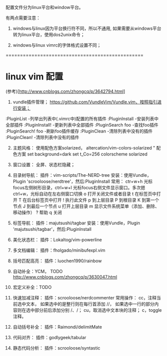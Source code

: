 配置文件分为linux平台和window平台。

有两点需要注意：

1. windows与linux因为平台换行符不同，所以不通用, 如果需要从windows平台转为linux平台，使用dos2unix命令；

2. windows与linux vimrc的字体格式设置不同；


================================================

# linux vim 配置

(参考)[http://www.cnblogs.com/zhongcq/p/3642794.html]

1. vundle插件管理；
https://github.com/VundleVim/Vundle.vim，按照指引进行安装；

:PluginList -列举出列表中(.vimrc中)配置的所有插件
:PluginInstall -安装列表中全部插件
:PluginInstall! -更新列表中全部插件
:PluginSearch foo -查找foo插件
:PluginSearch! foo -刷新foo插件缓存
:PluginClean -清除列表中没有的插件
:PluginClean! -清除列表中没有的插件

2. 主题风格：
    使用配色方案solarized， altercation/vim-colors-solarized
   " 配色方案
    set background=dark
    set t_Co=256
    colorscheme solarized

3. 窗口设置：
    全屏、状态栏隐藏；

4. 目录树导航：
    插件：vim-scripts/The-NERD-tree
    安装：使用Vundle，Plugin 'scrooloose/nerdtree'，然后:PluginInstall
    常用：
        ctr+w+h 光标focus左侧树形目录，ctrl+w+l 光标focus右侧文件显示窗口。多次摁 ctrl+w，光标自动在左右侧窗口切换
        o 打开关闭文件或者目录
        t 在标签页中打开
        T 在后台标签页中打开
        ! 执行此文件
        p 到上层目录
        P 到根目录
        K 到第一个节点
        J 到最后一个节点
        u 打开上层目录
        m 显示文件系统菜单（添加、删除、移动操作）
        ? 帮助
        q 关闭

5. 标签导航：
    插件：majutsushi/tagbar
    安装：使用Vundle，Plugin 'majutsushi/tagbar'，然后:PluginInstall

6. 美化状态栏：
    插件：Lokaltog/vim-powerline
    
7. 多文档编辑：
    插件：fholgado/minibufexpl.vim

8. 括号匹配高亮：
    插件：luochen1990/rainbow

9. 自动补全：YCM， TODO
    http://www.cnblogs.com/zhongcq/p/3630047.html

10. 宏定义补全：TODO

11. 快速加减注释：
    插件：scrooloose/nerdcommenter
    常用操作：
        <leader>cc，注释当前选中文本，
        如果选中的是整行则在每行首添加 //，
        如果选中一行的部分内容则在选中部分前后添加分别 /、/；
        <leader>cu，取消选中文本块的注释；
        <leader>c<space>，toggle注释。

12. 自动括号补全：
    插件：Raimondi/delimitMate

13. 代码对齐：
    插件：godlygeek/tabular

14. 静态代码分析：
    插件：scrooloose/syntastic





